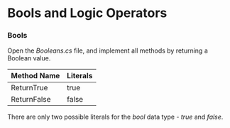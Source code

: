 # Bools and Logic Operators

### Bools

Open the *Booleans.cs* file, and implement all methods by returning a Boolean value.

| Method Name | Literals |
|-------------|----------|
| ReturnTrue  | true     |
| ReturnFalse | false    |

There are only two possible literals for the _bool_ data type - _true_ and _false_.




